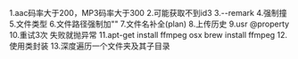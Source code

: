 1.aac码率大于200，MP3码率大于300
2.可能获取不到id3
3.--remark
4.强制撞
5.文件类型
6.文件路径强制加""
7.文件名补全(plan)
8.上传历史
9.usr @property
10.重试3次 失败就抛异常
11.apt-get install ffmpeg   osx brew install ffmpeg
12.使用类封装
13.深度遍历一个文件夹及其子目录
